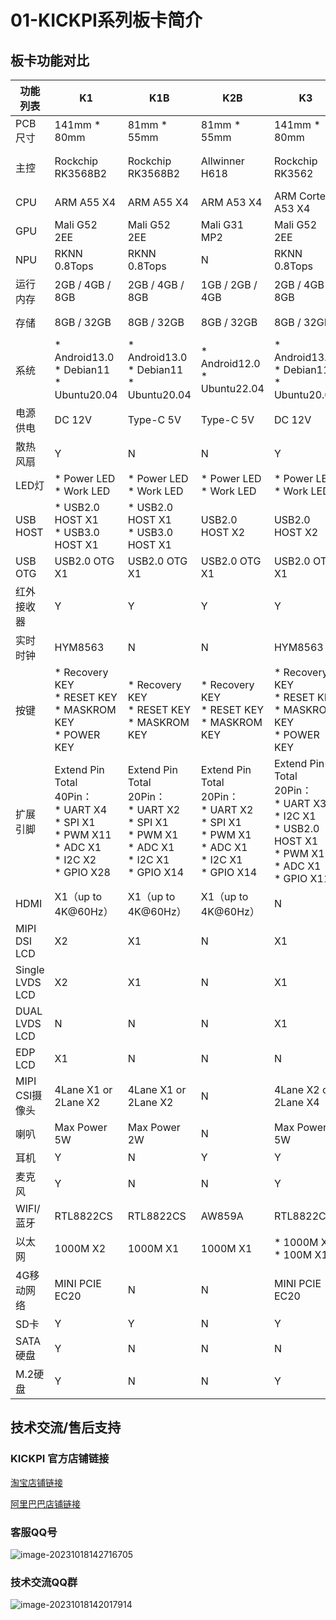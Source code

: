 # 01-KICKPI系列板卡简介





## 板卡功能对比

| 功能列表        | K1                                                           | K1B                                                          | K2B                                                          | K3                                                           | K4B               | K5             | K6B             |
| --------------- | ------------------------------------------------------------ | ------------------------------------------------------------ | ------------------------------------------------------------ | ------------------------------------------------------------ | ----------------- | -------------- | --------------- |
| PCB尺寸         | 141mm * 80mm                                                 | 81mm * 55mm                                                  | 81mm * 55mm                                                  | 141mm * 80mm                                                 | 81mm * 55mm       | 141mm * 80mm   | 81mm * 55mm     |
| 主控            | Rockchip RK3568B2                                            | Rockchip RK3568B2                                            | Allwinner H618                                               | Rockchip RK3562                                              | Allwinner T113-S3 | Allwinner A133 | Rockchip RV1106 |
| CPU             | ARM A55 X4                                                   | ARM A55 X4                                                   | ARM A53 X4                                                   | ARM Cortex-A53 X4                                            | ARM A7 X2         | ARM A53 X4     | ARM             |
| GPU             | Mali G52 2EE                                                 | Mali G52 2EE                                                 | Mali G31 MP2                                                 | Mali G52 2EE                                                 |                   |                |                 |
| NPU             | RKNN 0.8Tops                                                 | RKNN 0.8Tops                                                 | N                                                            | RKNN 0.8Tops                                                 | N                 | N              | N               |
| 运行内存        | 2GB / 4GB / 8GB                                              | 2GB / 4GB / 8GB                                              | 1GB / 2GB / 4GB                                              | 2GB / 4GB / 8GB                                              | 128MB             | 1GB / 2GB      | 256MB           |
| 存储            | 8GB / 32GB                                                   | 8GB / 32GB                                                   | 8GB / 32GB                                                   | 8GB / 32GB                                                   | 8GB               | 8GB / 32GB     | 8GB             |
| 系统            | * Android13.0<br />* Debian11<br />* Ubuntu20.04             | * Android13.0<br />* Debian11<br />* Ubuntu20.04             | * Android12.0<br />* Ubuntu22.04                             | * Android13.0<br />* Debian11<br />* Ubuntu20.04             | * Buildroot       | * Android10    | * Buildroot     |
| 电源供电        | DC 12V                                                       | Type-C 5V                                                    | Type-C 5V                                                    | DC 12V                                                       |                   |                |                 |
| 散热风扇        | Y                                                            | N                                                            | N                                                            | Y                                                            |                   |                |                 |
| LED灯           | * Power LED<br />* Work LED                                  | * Power LED<br />* Work LED                                  | * Power LED<br />* Work LED                                  | * Power LED<br />* Work LED                                  |                   |                |                 |
| USB HOST        | * USB2.0 HOST X1<br />* USB3.0 HOST X1                       | * USB2.0 HOST X1<br />* USB3.0 HOST X1                       | USB2.0 HOST X2                                               | USB2.0 HOST X2                                               |                   |                |                 |
| USB OTG         | USB2.0 OTG X1                                                | USB2.0 OTG X1                                                | USB2.0 OTG X1                                                | USB2.0 OTG X1                                                |                   |                |                 |
| 红外接收器      | Y                                                            | Y                                                            | Y                                                            | Y                                                            |                   |                |                 |
| 实时时钟        | HYM8563                                                      | N                                                            | N                                                            | HYM8563                                                      |                   |                |                 |
| 按键            | * Recovery KEY<br />* RESET KEY<br />* MASKROM KEY<br />* POWER KEY | * Recovery KEY<br />* RESET KEY<br />* MASKROM KEY           | * Recovery KEY<br />* RESET KEY<br />* MASKROM KEY           | * Recovery KEY<br />* RESET KEY<br />* MASKROM KEY<br />* POWER KEY |                   |                |                 |
| 扩展引脚        | Extend Pin Total 40Pin：<br />* UART X4<br />* SPI X1<br />* PWM X11<br />* ADC X1<br />* I2C X2<br />* GPIO X28 | Extend Pin Total 20Pin：<br />* UART X2<br />* SPI X1<br />* PWM X1<br />* ADC X1<br />* I2C X1<br />* GPIO X14 | Extend Pin Total 20Pin：<br />* UART X2<br />* SPI X1<br />* PWM X1<br />* ADC X1<br />* I2C X1<br />* GPIO X14 | Extend Pin Total 20Pin：<br />* UART X3<br />* I2C X1<br />* USB2.0 HOST X1<br />* PWM X1<br />* ADC X1<br />* GPIO X11 |                   |                |                 |
| HDMI            | X1（up to 4K@60Hz）                                          | X1（up to 4K@60Hz）                                          | X1（up to 4K@60Hz）                                          | N                                                            |                   |                |                 |
| MIPI DSI LCD    | X2                                                           | X1                                                           | N                                                            | X1                                                           |                   |                |                 |
| Single LVDS LCD | X2                                                           | X1                                                           | N                                                            | X1                                                           |                   |                |                 |
| DUAL LVDS LCD   | N                                                            | N                                                            | N                                                            | X1                                                           |                   |                |                 |
| EDP LCD         | X1                                                           | N                                                            | N                                                            | N                                                            |                   |                |                 |
| MIPI CSI摄像头  | 4Lane X1 or 2Lane X2                                         | 4Lane X1 or 2Lane X2                                         | N                                                            | 4Lane X2 or 2Lane X4                                         |                   |                |                 |
| 喇叭            | Max Power 5W                                                 | Max Power 2W                                                 | N                                                            | Max Power 5W                                                 |                   |                |                 |
| 耳机            | Y                                                            | N                                                            | Y                                                            | Y                                                            |                   |                |                 |
| 麦克风          | Y                                                            | N                                                            | N                                                            | Y                                                            |                   |                |                 |
| WIFI/蓝牙       | RTL8822CS                                                    | RTL8822CS                                                    | AW859A                                                       | RTL8822CS                                                    |                   |                |                 |
| 以太网          | 1000M X2                                                     | 1000M X1                                                     | 1000M X1                                                     | * 1000M X1<br />* 100M X1                                    |                   |                |                 |
| 4G移动网络      | MINI PCIE EC20                                               | N                                                            | N                                                            | MINI PCIE EC20                                               |                   |                |                 |
| SD卡            | Y                                                            | Y                                                            | N                                                            | Y                                                            |                   |                |                 |
| SATA硬盘        | Y                                                            | N                                                            | N                                                            | N                                                            |                   |                |                 |
| M.2硬盘         | Y                                                            | N                                                            | N                                                            | Y                                                            |                   |                |                 |





## 技术交流/售后支持

### KICKPI 官方店铺链接

[淘宝店铺链接](https://shop183733283.taobao.com/?spm=a230r.7195193.1997079397.2.10f76f498zHqMG)

[阿里巴巴店铺链接](https://shop122g2107958t7.1688.com/page/index.html?spm=0.0.wp_pc_common_header_companyName_undefined.0)



### 客服QQ号

![image-20231018142716705](http://tanzhtanzh.oss-cn-shenzhen.aliyuncs.com/img/image-20231018142716705.png)



### 技术交流QQ群

![image-20231018142017914](http://tanzhtanzh.oss-cn-shenzhen.aliyuncs.com/img/image-20231018142017914.png)

